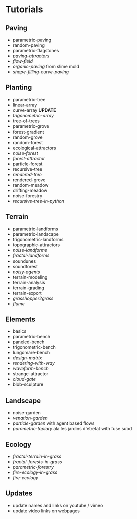 # Tutorials

## Paving
* parametric-paving
* random-paving
* parametric-flagstones
* *paving-attractors*
* *flow-field*
* *organic-paving* from slime mold
* *shape-filling-curve-paving*

## Planting
* parametric-tree
* linear-array
* curve-array **UPDATE**
* *trigonometric-array*
* tree-of-trees
* parametric-grove
* forest-gradient
* random-grove
* random-forest
* ecological-attractors
* *noise-forest*
* *forest-attractor*
* particle-forest
* recursive-tree
* *rendered-tree*
* rendered-grove
* random-meadow
* drifting-meadow
* noise-forestry
* *recursive-tree-in-python*

## Terrain
* parametric-landforms
* parametric-landscape
* trigonometric-landforms
* topographic-attractors
* *noise-landforms*
* *fractal-landforms*
* soundunes
* soundforest
* *noisy-agents*
* terrain-modeling
* terrain-analysis
* terrain-grading
* terrain-export
* *grasshopper2grass*
* *flume*

## Elements
* basics
* parametric-bench
* paneled-bench
* trigonometric-bench
* lungomare-bench
* *design-matrix*
* *rendering-with-vray*
* *waveform-bench*
* strange-attractor
* *cloud-gate*
* blob-sculpture

## Landscape
* noise-garden
* *venation-garden*
* *particle-garden* with agent based flows
* *parametric-topiary* ala les jardins d'etretat  with fuse subd

## Ecology
* *fractal-terrain-in-grass*
* *fractal-forests-in-grass*
* *parametric-forestry*
* *fire-ecology-in-grass*
* *fire-ecology*

## Updates
* update names and links on youtube / vimeo
* update video links on webpages
